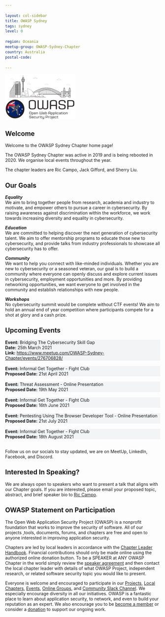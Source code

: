 ```yaml
---

layout: col-sidebar
title: OWASP Sydney
tags: sydney
level: 0

region: Oceania
meetup-group: OWASP-Sydney-Chapter
country: Australia
postal-code:

---
```


<img src="assets/images/logo-syd.png" style="width:45%" class="center">

## Welcome
Welcome to the OWASP Sydney Chapter home page!

The OWASP Sydney Chapter was active in 2019 and is being rebooted in 2020. We organise local events throughout the year.

The chapter leaders are Ric Campo, Jack Gifford, and Sherry Liu.


## Our Goals
***Equality*** <br/>
We aim to bring together people from research, academia and industry to motivate, and empower others to pursue a career in cybersecurity. By raising awareness against discrimination within the workforce, we work towards increasing diversity and equality in cybersecurity.

***Education*** <br/>
We are committed to helping discover the next generation of cybersecurity talent. We aim to offer mentorship programs to educate those new to cybersecurity, and provide talks from industry professionals to showcase all cybersecurity has to offer.

***Community*** <br/>
We want to help you connect with like-minded individuals. Whether you are new to cybersecurity or a seasoned veteran, our goal is to build a community where everyone can openly discuss and explore current issues in cybersecurity, employment opportunities and more. By providing networking opportunities, we want everyone to get involved in the community and establish relationships with new people.

***Workshops*** <br/>
No cybersecurity summit would be complete without CTF events! We aim to hold an annual end of year competition where participants compete for a shot at glory and a cash prize.


## Upcoming Events

<section style='background-color:#f3f4f6;'>
    <strong>Event:</strong> Bridging The Cybersecurity Skill Gap<br/>
    <strong>Date:</strong> 25th March 2021<br/>
    <strong>Link:</strong> <a href="https://www.meetup.com/OWASP-Sydney-Chapter/events/276706828/">https://www.meetup.com/OWASP-Sydney-Chapter/events/276706828/</a> <br/>
</section><br/>

<section style='background-color:#f3f4f6;'>
    <strong>Event:</strong> Informal Get Together - Fight Club <br/>
    <strong>Proposed Date:</strong> 21st April 2021<br/>
</section><br/>

<section style='background-color:#f3f4f6;'>
    <strong>Event:</strong> Threat Assessment - Online Presentation <br/>
    <strong>Proposed Date:</strong> 19th May 2021<br/>
</section><br/>

<section style='background-color:#f3f4f6;'>
    <strong>Event:</strong> Informal Get Together - Fight Club <br/>
    <strong>Proposed Date:</strong> 16th June 2021<br/>
</section><br/>

<section style='background-color:#f3f4f6;'>
    <strong>Event:</strong> Pentesting Using The Browser Developer Tool - Online Presentation <br/>
    <strong>Proposed Date:</strong> 21st July 2021<br/>
</section><br/>

<section style='background-color:#f3f4f6;'>
    <strong>Event:</strong> Informal Get Together - Fight Club <br/>
    <strong>Proposed Date:</strong> 18th August 2021<br/>
</section><br/>


Follow us on our socials to stay updated, we are on MeetUp, LinkedIn, Facebook, and Discord.


## Interested In Speaking?
We are always open to speakers who want to present a talk that aligns with our Chapter goals. If you are interested, please email your proposed topic, abstract, and brief speaker bio to [Ric Campo](mailto:ric.campo@owasp.org).


## OWASP Statement on Participation
The Open Web Application Security Project (OWASP) is a nonprofit foundation that works to improve the security of software. All of our projects ,tools, documents, forums, and chapters are free and open to anyone interested in improving application security.

Chapters are led by local leaders in accordance with the [Chapter Leader Handbook](/www-policy/rules-of-procedure/chapter-handbook). Financial contributions should only be made online using the authorized online donation button. To be a SPEAKER at ANY OWASP Chapter in the world simply review the [speaker agreement](/www-policy/speaker-agreement) and then contact the local chapter leader with details of what OWASP Project, independent research, or related software security topic you would like to present.

Everyone is welcome and encouraged to participate in our [Projects](/projects), [Local Chapters](/chapters), [Events](/events), [Online Groups](https://groups.google.com/a/owasp.com/), and [Community Slack Channel](https://owasp.slack.com/). We especially encourage diversity in all our initiatives. OWASP is a fantastic place to learn about application security, to network, and even to build your reputation as an expert. We also encourage you to be [become a member](/membership) or consider a [donation](/donate) to support our ongoing work.
